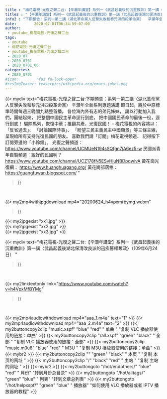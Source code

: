 ```yaml
---
title : "梅花電視-光復之聲二台:【辛灝年講堂】系列一《武昌起義後的沉重教訓》第一講〈武昌起義後湖北保清改良派的迅疾篡權奪政〉（109年6月24日） "
title2 : "【辛灝年講堂】系列一《武昌起義後的沉重教訓》第一講〈武昌起義後湖北保清改良派的迅疾篡權奪政〉（109年6月24日） "
info2 : "下期預告：系列一第二講〈湖北革命黨人反擊失敗和黎元洪四殺革命黨〉  辛灝年全新系列專題演講 即日起，將於中原標準時間每週三晚間九點整首播。  各位海內外有志的弟兄姊妹， 請以行動加入我們，團結起來， 把整個中國民主革命逕行到底， 把中國國民革命的最後一役，逕行到底！ 驅除馬列，恢復中華；推翻共產，光復民國！ - 梅花電視的內容將以： 「反省過去」、 「討論國際時事」、 「盼望三民主義民主中國願景」等三條主線， 呈現給所有支持光復民國的朋友。  喜歡我們請「訂閱」梅花電視頻道、 記得按下訂閱旁邊的「小鈴鐺」。  光復之聲頻道： https://www.youtube.com/channel/UCMUeN194sSQfgn7jA6ez5-w  民國派青年自製頻道：說好的民國咧？ https://www.youtube.com/channel/UCZ178fN5ESvHluNBDpqwivA  黃花崗光復網： https://www.huanghuagang.org/  黃花崗部落格：https://guangfuwan.blogspot.com/ "
date:        2020-07-01T06:34:59-07:00
author:
 - youtube_梅花電視-光復之聲二台
tags:
 - youtube
 - 梅花電視-光復之聲二台
 - youtube_梅花電視-光復之聲二台
 - 2020_07
 - 2020_0701
 - 2020_0701_06
categories:
 - 2020_0701
#icon:        "fas fa-lock-open"
#resImgTeaser: teaserpics/wikipedia.org/emacs-jokes.png
---
```


{{< mydiv text="梅花電視-光復之聲二台:下期預告：系列一第二講〈湖北革命黨人反擊失敗和黎元洪四殺革命黨〉  辛灝年全新系列專題演講 即日起，將於中原標準時間每週三晚間九點整首播。  各位海內外有志的弟兄姊妹， 請以行動加入我們，團結起來， 把整個中國民主革命逕行到底， 把中國國民革命的最後一役，逕行到底！ 驅除馬列，恢復中華；推翻共產，光復民國！ - 梅花電視的內容將以： 「反省過去」、 「討論國際時事」、 「盼望三民主義民主中國願景」等三條主線， 呈現給所有支持光復民國的朋友。  喜歡我們請「訂閱」梅花電視頻道、 記得按下訂閱旁邊的「小鈴鐺」。  光復之聲頻道： https://www.youtube.com/channel/UCMUeN194sSQfgn7jA6ez5-w  民國派青年自製頻道：說好的民國咧？ https://www.youtube.com/channel/UCZ178fN5ESvHluNBDpqwivA  黃花崗光復網： https://www.huanghuagang.org/  黃花崗部落格：https://guangfuwan.blogspot.com/ "
>}}
<br>


{{< my2mp4withjpgdownload mp4="20200624_h4vpxmfbymg.webm"
>}}

{{< my2jpgexist "xx1.jpg" >}}<br>
{{< my2jpgexist "xx2.jpg" >}}<br>
{{< my2jpgexist "xx3.jpg" >}}<br>



{{< mydiv text="梅花電視-光復之聲二台:【辛灝年講堂】系列一《武昌起義後的沉重教訓》第一講〈武昌起義後湖北保清改良派的迅疾篡權奪政〉（109年6月24日） "
>}}
<br>

{{< my2linktextonly link="https://www.youtube.com/watch?v=h4VpxMfBYMg"
>}}


<br>

{{< my2mp4audiowithdownload mp4="aaa_1.m4a"    text="1" >}}
{{< my2mp4audiowithdownload mp4="aaa_2.m4a"    text="2" >}}
{{< my2buttoncopy2clip "music.xspf"        "blue"   "red"    " 单曲 "  "复制 VLC 播放器使用的链接：单曲" >}} {{< my2buttoncopy2clip "/all.xspf"         "green"  "black"  " 全部 "  "复制 VLC 播放器使用的链接：全部" >}} {{< my2buttoncopy2clip "music.m3u8"        "blue"   "red"    " M3U  "    "复制 M3U 播放器使用的链接：单曲" >}} {{< mybr2 >}} {{< my2buttoncopy2clip ""                  "green"  "black"  " 本页 "    "复制 本页的网址 " >}} {{< my2buttoncopy2clip "/"                 "black"  "red"    " 主站 "    "复制 主站的网址 " >}} {{< mybr2 >}} {{< my2buttongoto      "/hot/endothers/"   "blue"   "red"    " 月份"   "转到月份总目录" >}} {{< my2buttongoto      "/hot/alltags/"     "green"  "blue"   " 列表"   "转到文章总列表" >}} {{< my2buttongoto      "/hot/helpxspf/"    "green"  "blue"   " 播放器" "如何使用 VLC 播放器或者 IPTV 播放器的教程" >}} 
